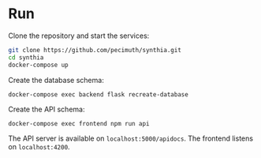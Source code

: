 # Run
Clone the repository and start the services:
```sh
git clone https://github.com/pecimuth/synthia.git
cd synthia
docker-compose up
```

Create the database schema:
```sh
docker-compose exec backend flask recreate-database
```

Create the API schema:
```
docker-compose exec frontend npm run api
```

The API server is available on `localhost:5000/apidocs`. The frontend listens on `localhost:4200`.
